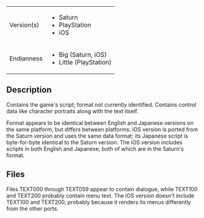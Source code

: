 |  | |
| --- | --- |
| Version(s) | <ul> <li>Saturn</li> <li>PlayStation</li> <li>iOS</li></ul> |
| Endianness | <ul><li>Big (Saturn, iOS)</li> <li>Little (PlayStation)</li></ul> |

## Description

Contains the game's script; format not currently identified. Contains control data like character portraits along with the text itself.

Format appears to be identical between English and Japanese versions on the same platform, but differs between platforms.
iOS version is ported from the Saturn version and uses the same data format; its Japanese script is byte-for-byte identical to the Saturn version.
The iOS version includes scripts in both English and Japanese, both of which are in the Saturn's format.

## Files

Files TEXT000 through TEXT059 appear to contain dialogue, while TEXT100 and TEXT200 probably contain menu text.
The iOS version doesn't include TEXT100 and TEXT200, probably because it renders its menus differently from the other ports.
